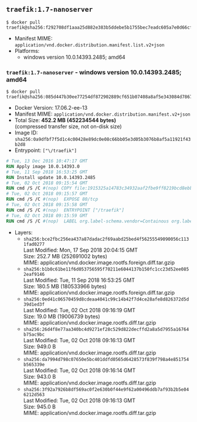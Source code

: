 ## `traefik:1.7-nanoserver`

```console
$ docker pull traefik@sha256:f292708df1aaa25d882e383b5ddebe5b1755bec7eadc605a7e0d66cf7ce1e3bb
```

-	Manifest MIME: `application/vnd.docker.distribution.manifest.list.v2+json`
-	Platforms:
	-	windows version 10.0.14393.2485; amd64

### `traefik:1.7-nanoserver` - windows version 10.0.14393.2485; amd64

```console
$ docker pull traefik@sha256:085d447b30ee77254df872902889cf651b07408a8af5e343084d7867e8be7f75
```

-	Docker Version: 17.06.2-ee-13
-	Manifest MIME: `application/vnd.docker.distribution.manifest.v2+json`
-	Total Size: **452.2 MB (452234544 bytes)**  
	(compressed transfer size, not on-disk size)
-	Image ID: `sha256:0a9dfbf7f5d1c4c00428e89dc0e08c66bb05e3d05b3076b8af5a11921f43b2d8`
-	Entrypoint: `["\/traefik"]`

```dockerfile
# Tue, 13 Dec 2016 10:47:17 GMT
RUN Apply image 10.0.14393.0
# Tue, 11 Sep 2018 16:53:25 GMT
RUN Install update 10.0.14393.2485
# Tue, 02 Oct 2018 09:15:54 GMT
RUN cmd /S /C #(nop) COPY file:1915325a14783c34932aaf2fbe9ff8219bcd8ebb5b15986082ff6949742a0724 in \traefik.exe 
# Tue, 02 Oct 2018 09:15:57 GMT
RUN cmd /S /C #(nop)  EXPOSE 80/tcp
# Tue, 02 Oct 2018 09:15:58 GMT
RUN cmd /S /C #(nop)  ENTRYPOINT ["/traefik"]
# Tue, 02 Oct 2018 09:15:59 GMT
RUN cmd /S /C #(nop)  LABEL org.label-schema.vendor=Containous org.label-schema.url=https://traefik.io org.label-schema.name=Traefik org.label-schema.description=A modern reverse-proxy org.label-schema.version=v1.7.1 org.label-schema.docker.schema-version=1.0
```

-	Layers:
	-	`sha256:bce2fbc256ea437a87dadac2f69aabd25bed4f56255549090056c1131fad0277`  
		Last Modified: Mon, 17 Sep 2018 20:04:15 GMT  
		Size: 252.7 MB (252691002 bytes)  
		MIME: application/vnd.docker.image.rootfs.foreign.diff.tar.gzip
	-	`sha256:b1b0c61be11f6d053756595f70211e6044137b150fc1cc23d52ee0852eaf9146`  
		Last Modified: Tue, 11 Sep 2018 16:53:25 GMT  
		Size: 180.5 MB (180533966 bytes)  
		MIME: application/vnd.docker.image.rootfs.foreign.diff.tar.gzip
	-	`sha256:0ed41c06570459d8cdeaa4041c99c14b42f7d4ce28afe8d826372d5d39d1ed3f`  
		Last Modified: Tue, 02 Oct 2018 09:16:19 GMT  
		Size: 19.0 MB (19006739 bytes)  
		MIME: application/vnd.docker.image.rootfs.diff.tar.gzip
	-	`sha256:26d4f8e77aa340bc4d9271ef28c529d822decffd2a8a5d7955a16764b75ac9bc`  
		Last Modified: Tue, 02 Oct 2018 09:16:13 GMT  
		Size: 949.0 B  
		MIME: application/vnd.docker.image.rootfs.diff.tar.gzip
	-	`sha256:da7994d798c07650e5bc401ddfd0565d6428573f839f798a4e851754b565339e`  
		Last Modified: Tue, 02 Oct 2018 09:16:14 GMT  
		Size: 943.0 B  
		MIME: application/vnd.docker.image.rootfs.diff.tar.gzip
	-	`sha256:3f92a7926b8df569ac0f2e630b0f44e9f62a00496ddb7af93b2b5e046212d563`  
		Last Modified: Tue, 02 Oct 2018 09:16:13 GMT  
		Size: 945.0 B  
		MIME: application/vnd.docker.image.rootfs.diff.tar.gzip
